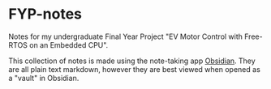 # FYP-notes
Notes for my undergraduate Final Year Project "EV Motor Control with Free-RTOS on an Embedded CPU". 

This collection of notes is made using the note-taking app [Obsidian](https://obsidian.md/).
They are all plain text markdown, however they are best viewed when opened as a "vault" in Obsidian. 
